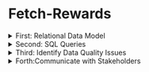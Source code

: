 # Fetch-Rewards


<details>

<summary>First: Relational Data Model</summary>

#### Review Existing Unstructured Data and Diagram a New Structured Relational Data Model


```
   puts "Hello World"
```

</details>

<details>

<summary>Second: SQL Queries </summary>

#### Write queries that directly answer predetermined questions from a business stakeholder

##### Q1 What are the top 5 brands by receipts scanned for most recent month?

```sql
'''
CLARIFICATION: How to define top brand? 
               the most frequently purchased? or the most total spent or item qty?
                I assume the most frequently purchased item as top 
Note:
1. there are several null values in the receipt item table
1. based on the purchased qty to filter top 5 brands, only 2 record with item barcode in the recent month (2021-03) , and no brandname information 
'''    
    -- Q1-1 In the set query , I get the data in most recent month:2021-03 , only get 2 item_barcode B076FJ92M4 & B07BRRLSVC
        with cte as (
       SELECT
        b.item_barcode, to_char(DATESCANNED,'yyyy-mm') as DATESCANNED,
        sum(b.item_quantitypurchased) as purchase_qty
        from receipt a JOIN receipt_item b 
        ON a.receiptid = b.receiptid 
        group by 1,2
        order by DATESCANNED DESC
        )
            SELECT  cte.item_barcode,brand.brandname,brand.brandcode,DATESCANNED,purchase_qty
            FROM CTE
            left JOIN brand
            ON cte.item_barcode = brand.barcode 
         where DATESCANNED like '2021-03%'
        order by datescanned DESC;
```
![image](https://github.com/sakisakichen/Fetch-Rewards/assets/72574733/709f6152-3519-4912-9fb2-971f8ce048db)

##### Q2 How does the ranking of the top 5 brands by receipts scanned for the recent month compare to the ranking for the previous month?
```sql
 -- Q2-1 from the previous query, the most recent month is 2021/03, which I need to find the data in 2021/02
  with cte as (
       SELECT b.item_barcode, b.item_description,to_char(DATESCANNED,'yyyy-mm') as DATESCANNED,  sum(b.item_quantitypurchased) as purchase_qty
        from receipt a JOIN receipt_item b 
        ON a.receiptid = b.receiptid 
        group by 1,2,3
        order by DATESCANNED DESC
        )
            SELECT   cte.item_barcode,cte.item_description, brand.brandname,brand.brandcode,DATESCANNED,purchase_qty
            FROM CTE
            left JOIN brand
            ON cte.item_barcode = brand.barcode 
         where DATESCANNED like '2021-02%' 
        order by datescanned DESC,purchase_qty DESC;
        
select item_barcode,item_description 
FROM receipt_item
 ;
 -- Q2-2 From the query result, I fount out these 2 item_barcode B076FJ92M4 & B07BRRLSVC also on the list, but no further information about brandname or brandcode,
 -- there also item code listed in 2021/02, purchased qty between 5 and 4, if steakholder needs to find the name of the brand, I suggest to find the data in 2021/1
```
![image](https://github.com/sakisakichen/Fetch-Rewards/assets/72574733/d7ec493d-6125-4a5c-962e-b7d207fa0908)
![image](https://github.com/sakisakichen/Fetch-Rewards/assets/72574733/28d707f1-3034-431e-9935-69e80ed6fae9)


##### Q3 When considering average spend from receipts with 'rewardsReceiptStatus’ of ‘Accepted’ or ‘Rejected’, which is greater?
```sql
--  Status with Finshed is greater in Average spent 
-- Note: status with FINISHED AVG spent is 80.854305019
SELECT rewardsReceiptStatus, AVG(totalspent) as avg_spent
from receipt
where rewardsreceiptstatus= 'FINISHED'
group by 1;

-- Note: status with REJECTED AVG spent is 23.326056338
SELECT rewardsReceiptStatus, AVG(totalspent) as avg_spent
from receipt
where rewardsreceiptstatus= 'REJECTED'
group by 1;

```
##### Q4 When considering total number of items purchased from receipts with 'rewardsReceiptStatus’ of ‘Accepted’ or ‘Rejected’, which is greater?

```sql
- Since question asks the number of item purchased, in my assumption, some items with null barcode will be counted 
--  REJECTED number is 164
SELECT  count(receipt_item_pk) as cnt
FROM receipt a JOIN receipt_item b ON a.receiptID = b.receiptID 
where rewardsreceiptstatus= 'REJECTED'
;
-- What is accepted status?  including finished, pending, submitted? only finished status is 5918 ,  if these status included, the number cnt is 5967
SELECT  count(receipt_item_pk) as cnt
FROM receipt a JOIN receipt_item b ON a.receiptID = b.receiptID 
where rewardsreceiptstatus= 'FINISHED' 
-- OR rewardsreceiptstatus= 'SUBMITTED' 
-- OR rewardsreceiptstatus= 'PENDING' 
;

```
##### Q5 Which brand has the most spend among users who were created within the past 6 months?

```sql
-- Stpe 1: find the most recent user account create date 
-- Note: The most recent user created account is in 2021/2, the past 6 month is 2020/9- 2021/2
SELECT oid, CREATEDDATE
from users_flatten
order by CREATEDDATE DESC
;
-- Step 2: Find the user account created in the period and what receipt item they purchase  
with cte as (
SELECT b.userid, b.RECEIPTID,totalspent,RECEIPT_ITEM_PK,item_barcode, item_finalprice
from users_flatten a 
JOIN receipt b 
JOIN receipt_item c 
ON b.receiptid = c.receiptID
ON a.oid = b.userid
WHERE LEFT(CREATEDDATE, 7) BETWEEN '2020-09' AND '2021-02'
AND item_finalprice is not null
order by item_finalprice DESC 
) 
-- Step3:find the item barcode and corresponding brandcode& brand name
SELECT item_barcode,item_finalprice,
brandID, brandCode,
FROM cte
LEFT JOIN BRAND 
ON brand.barcode = cte.item_barcode
order by item_finalprice DESC


```

##### Q6 Which brand has the most transactions among users who were created within the past 6 months?

```sql
-- Q6:Which brand has the most transactions among users who were created within the past 6 months?
-- what is transaction?  points awarded by brand to user?

-- Step 1: Find the user account created in the period and what receipt item they purchase  
with cte as (
SELECT b.userid, b.RECEIPTID,totalspent,RECEIPT_ITEM_PK,item_barcode, REWARDSPRODUCTPARTNERID
from users_flatten a 
JOIN receipt b 
JOIN receipt_item c 
ON b.receiptid = c.receiptID
ON a.oid = b.userid
WHERE LEFT(CREATEDDATE, 7) BETWEEN '2020-09' AND '2021-02'
AND REWARDSPRODUCTPARTNERID is not null
) 
-- Step2: find the brand name in brand table 
SELECT b.brandID, brandname, count(*) as cnt 
from brand b
JOIN CTE 
ON b.cpg_ID = cte.REWARDSPRODUCTPARTNERID
GROUP BY 1,2
order by cnt DESC 
```
</details>


<details>

<summary>Third: Identify Data Quality Issues </summary>

#### Evaluate Data Quality Issues in the Data Provided


```sql
```
</details>

<details>

<summary>Forth:Communicate with Stakeholders</summary>

#### Communicate with Stakeholders

</details>

